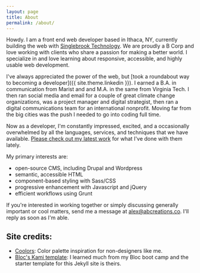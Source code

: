 ```yaml
---
layout: page
title: About
permalink: /about/
---
```


Howdy. I am a front end web developer based in Ithaca, NY, currently building the web with [Singlebrook Technology](http://singlebrook.com). We are proudly a B Corp and love working with clients who share a passion for making a better world. I specialize in and love learning about responsive, accessible, and highly usable web development.

I've always appreciated the power of the web, but [took a roundabout way to becoming a developer]({{ site.theme.linkedin }}). I earned a B.A. in communication from Marist and and M.A. in the same from Virginia Tech. I then ran social media and email for a couple of great climate change organizations, was a project manager and digital strategist, then ran a digital communications team for an international nonprofit. Moving far from the big cities was the push I needed to go into coding full time.

Now as a developer, I'm constantly impressed, excited, and a occasionally overwhelmed by all the languages, services, and techniques that we have available. [Please check out my latest work](/work/) for what I've done with them lately.

My primary interests are:

- open-source CMS, including Drupal and Wordpress
- semantic, accessible HTML
- component-based styling with Sass/CSS
- progressive enhancement with Javascript and jQuery
- efficient workflows using Grunt

If you're interested in working together or simply discussing generally important or cool matters, send me a message at [alex@abcreations.co](mailto:alex@abcreations.co). I'll reply as soon as I'm able.


## Site credits:

- [Coolors](http://coolors.co/app/): Color palette inspiration for non-designers like me.
- [Bloc's Kami template](https://github.com/Bloc/portfolio-kami): I learned much from my Bloc boot camp and the starter template for this Jekyll site is theirs.